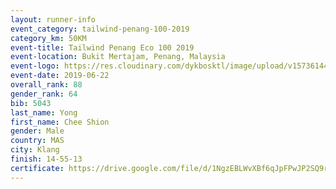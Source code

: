 ```yaml
--- 
layout: runner-info 
event_category: tailwind-penang-100-2019 
category_km: 50KM 
event-title: Tailwind Penang Eco 100 2019 
event-location: Bukit Mertajam, Penang, Malaysia 
event-logo: https://res.cloudinary.com/dykbosktl/image/upload/v1573614442/Logo/Logo_gqlzi3.jpg 
event-date: 2019-06-22 
overall_rank: 88
gender_rank: 64
bib: 5043
last_name: Yong
first_name: Chee Shion
gender: Male
country: MAS
city: Klang
finish: 14-55-13
certificate: https://drive.google.com/file/d/1NgzEBLWvXBf6qJpFPwJP2SQ9r3olxkBk/view?usp=sharing
--- 
```

